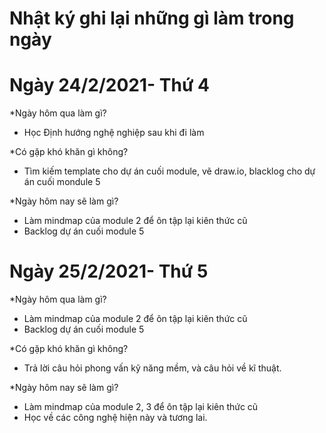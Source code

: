 # Nhật ký ghi lại những gì làm trong ngày


# Ngày 24/2/2021- Thứ 4
*Ngày hôm qua làm gì?	
- Học Định hướng nghệ nghiệp sau khi đi làm

*Có gặp khó khăn gì không?
- Tìm kiếm template cho dự án cuối module, vẽ draw.io, blacklog cho dự án cuối mondule 5

*Ngày hôm nay sẽ làm gì?
- Làm mindmap của module 2 để ôn tập lại kiên thức cũ
- Backlog dự án cuối module 5


# Ngày 25/2/2021- Thứ 5
*Ngày hôm qua làm gì?	
- Làm mindmap của module 2 để ôn tập lại kiên thức cũ
- Backlog dự án cuối module 5

*Có gặp khó khăn gì không?
- Trả lời câu hỏi phong vấn kỹ năng mềm, và câu hỏi về kĩ thuật.

*Ngày hôm nay sẽ làm gì?
- Làm mindmap của module 2, 3 để ôn tập lại kiên thức cũ
- Học về các công nghệ hiện này và tương lai.
